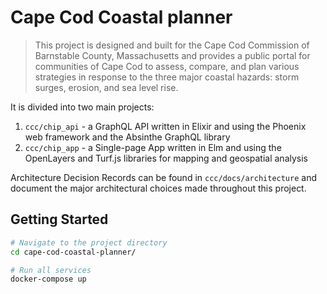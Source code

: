 # Cape Cod Coastal planner

> This project is designed and built for the Cape Cod Commission of Barnstable County, Massachusetts and provides a public portal for communities of Cape Cod to assess, compare, and plan various strategies in response to the three major coastal hazards: storm surges, erosion, and sea level rise. 

It is divided into two main projects:

1. `ccc/chip_api` - a GraphQL API written in Elixir and using the Phoenix web framework and the Absinthe GraphQL library
1. `ccc/chip_app` - a Single-page App written in Elm and using the OpenLayers and Turf.js libraries for mapping and geospatial analysis

Architecture Decision Records can be found in `ccc/docs/architecture` and document the major architectural choices made throughout this project.


## Getting Started
```bash
# Navigate to the project directory
cd cape-cod-coastal-planner/

# Run all services
docker-compose up
```